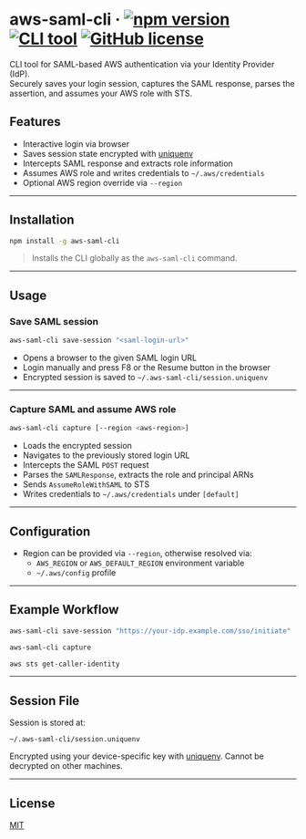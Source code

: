 # aws-saml-cli &middot; [![npm version](https://img.shields.io/npm/v/aws-saml-cli.svg)](https://www.npmjs.com/package/aws-saml-cli) [![CLI tool](https://img.shields.io/badge/type-cli-blue)](https://www.npmjs.com/package/aws-saml-cli) [![GitHub license](https://img.shields.io/badge/license-MIT-blue.svg)](https://github.com/bug3/syringa/blob/master/LICENSE)

CLI tool for SAML-based AWS authentication via your Identity Provider (IdP).  
Securely saves your login session, captures the SAML response, parses the assertion, and assumes your AWS role with STS.

## Features

- Interactive login via browser
- Saves session state encrypted with [uniquenv](https://github.com/bug3/uniquenv)
- Intercepts SAML response and extracts role information
- Assumes AWS role and writes credentials to `~/.aws/credentials`
- Optional AWS region override via `--region`

---

## Installation

```bash
npm install -g aws-saml-cli
```

> Installs the CLI globally as the `aws-saml-cli` command.

---

## Usage

### Save SAML session

```bash
aws-saml-cli save-session "<saml-login-url>"
```

- Opens a browser to the given SAML login URL
- Login manually and press F8 or the Resume button in the browser
- Encrypted session is saved to `~/.aws-saml-cli/session.uniquenv`

---

### Capture SAML and assume AWS role

```bash
aws-saml-cli capture [--region <aws-region>]
```

- Loads the encrypted session
- Navigates to the previously stored login URL
- Intercepts the SAML `POST` request
- Parses the `SAMLResponse`, extracts the role and principal ARNs
- Sends `AssumeRoleWithSAML` to STS
- Writes credentials to `~/.aws/credentials` under `[default]`

---

## Configuration

- Region can be provided via `--region`, otherwise resolved via:
  - `AWS_REGION` or `AWS_DEFAULT_REGION` environment variable
  - `~/.aws/config` profile

---

## Example Workflow

```bash
aws-saml-cli save-session "https://your-idp.example.com/sso/initiate"
```

```bash
aws-saml-cli capture
```

```bash
aws sts get-caller-identity
```

---

## Session File

Session is stored at:

```
~/.aws-saml-cli/session.uniquenv
```

Encrypted using your device-specific key with [uniquenv](https://github.com/bug3/uniquenv). Cannot be decrypted on other machines.

---

## License

[MIT](https://choosealicense.com/licenses/mit/)
